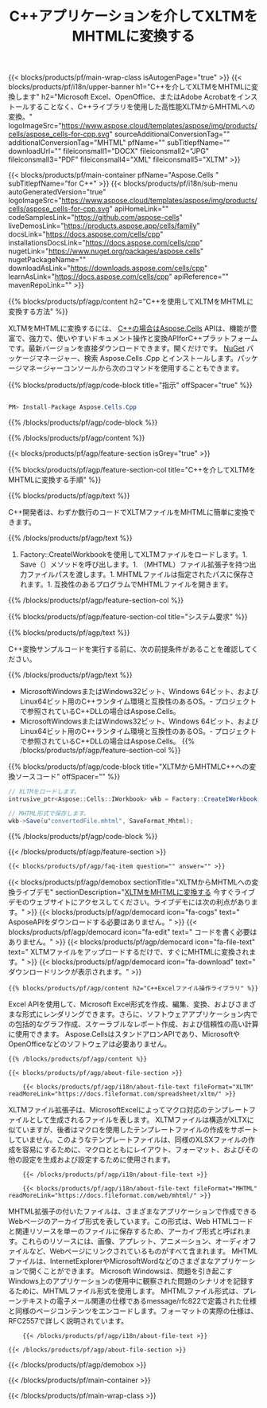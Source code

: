 ﻿---
title: C++アプリケーションを介してXLTMをMHTMLに変換する 
url: /ja/cpp/conversion/xltm-to-mhtml/ 
description: XLTMドキュメントからMHTML形式へのサンプルC++変換コード。プログラマーは、このソースコードを使用して、任意のC++アプリケーション内でXLTMからMHTMLへのバッチ変換を行うことができます。
---
{{< blocks/products/pf/main-wrap-class isAutogenPage="true" >}}
{{< blocks/products/pf/i18n/upper-banner h1="C++を介してXLTMをMHTMLに変換します" h2="Microsoft Excel、OpenOffice、またはAdobe Acrobatをインストールすることなく、C++ライブラリを使用した高性能XLTMからMHTMLへの変換。" logoImageSrc="https://www.aspose.cloud/templates/aspose/img/products/cells/aspose_cells-for-cpp.svg" sourceAdditionalConversionTag="" additionalConversionTag="MHTML" pfName="" subTitlepfName="" downloadUrl="" fileiconsmall1="DOCX" fileiconsmall2="JPG" fileiconsmall3="PDF" fileiconsmall4="XML" fileiconsmall5="XLTM" >}}

{{< blocks/products/pf/main-container pfName="Aspose.Cells " subTitlepfName="for C++" >}}
{{< blocks/products/pf/i18n/sub-menu autoGeneratedVersion="true" logoImageSrc="https://www.aspose.cloud/templates/aspose/img/products/cells/aspose_cells-for-cpp.svg" apiHomeLink="" codeSamplesLink="https://github.com/aspose-cells" liveDemosLink="https://products.aspose.app/cells/family" docsLink="https://docs.aspose.com/cells/cpp" installationsDocsLink="https://docs.aspose.com/cells/cpp" nugetLink="https://www.nuget.org/packages/aspose.cells" nugetPackageName="" downloadAsLink="https://downloads.aspose.com/cells/cpp" learnAsLink="https://docs.aspose.com/cells/cpp" apiReference="" mavenRepoLink="" >}}

{{% blocks/products/pf/agp/content h2="C++を使用してXLTMをMHTMLに変換する方法" %}}

 XLTMをMHTMLに変換するには、
 [C++の場合はAspose.Cells](https://products.aspose.com/cells/cpp) 
 APIは、機能が豊富で、強力で、使いやすいドキュメント操作と変換APIforC++プラットフォームです。最新バージョンを直接ダウンロードできます。開くだけです。
 [NuGet](https://www.nuget.org/packages/aspose.cells) 
 パッケージマネージャー、検索
 Aspose.Cells .Cpp 
 とインストールします。パッケージマネージャーコンソールから次のコマンドを使用することもできます。

{{% blocks/products/pf/agp/code-block title="指示" offSpacer="true" %}}

```cs

PM> Install-Package Aspose.Cells.Cpp


```

{{% /blocks/products/pf/agp/code-block %}}

{{% /blocks/products/pf/agp/content %}}

{{< blocks/products/pf/agp/feature-section isGrey="true" >}}

{{% blocks/products/pf/agp/feature-section-col title="C++を介してXLTMをMHTMLに変換する手順" %}}

{{% blocks/products/pf/agp/text %}}

 C++開発者は、わずか数行のコードでXLTMファイルをMHTMLに簡単に変換できます。

{{% /blocks/products/pf/agp/text %}}

1. Factory::CreateIWorkbookを使用してXLTMファイルをロードします。1. Save（）メソッドを呼び出します。1. （MHTML）ファイル拡張子を持つ出力ファイルパスを渡します。1. MHTMLファイルは指定されたパスに保存されます。1. 互換性のあるプログラムでMHTMLファイルを開きます。

{{% /blocks/products/pf/agp/feature-section-col %}}

{{% blocks/products/pf/agp/feature-section-col title="システム要求" %}}

{{% blocks/products/pf/agp/text %}}

 C++変換サンプルコードを実行する前に、次の前提条件があることを確認してください。

{{% /blocks/products/pf/agp/text %}}

- MicrosoftWindowsまたはWindows32ビット、Windows 64ビット、およびLinux64ビット用のC++ランタイム環境と互換性のあるOS。- プロジェクトで参照されているC++DLLの場合はAspose.Cells。
- MicrosoftWindowsまたはWindows32ビット、Windows 64ビット、およびLinux64ビット用のC++ランタイム環境と互換性のあるOS。- プロジェクトで参照されているC++DLLの場合はAspose.Cells。
{{% /blocks/products/pf/agp/feature-section-col %}}

{{% blocks/products/pf/agp/code-block title="XLTMからMHTMLC++への変換ソースコード" offSpacer="" %}}

```cs
// XLTMをロードします。
intrusive_ptr<Aspose::Cells::IWorkbook> wkb = Factory::CreateIWorkbook(u"sourceFile.xltm");

// MHTML形式で保存します。
wkb->Save(u"convertedFile.mhtml", SaveFormat_Mhtml);


```

{{% /blocks/products/pf/agp/code-block %}}

{{< /blocks/products/pf/agp/feature-section >}}

    {{< blocks/products/pf/agp/faq-item question="" answer="" >}}
 

<!-- aboutfile Starts -->

{{< blocks/products/pf/agp/demobox sectionTitle="XLTMからMHTMLへの変換ライブデモ" sectionDescription="[XLTMをMHTMLに変換する](https://products.aspose.app/cells/conversion/xltm-to-mhtml) 今すぐライブデモのウェブサイトにアクセスしてください。ライブデモには次の利点があります。" >}}
        {{< blocks/products/pf/agp/democard icon="fa-cogs" text=" AsposeAPIをダウンロードする必要はありません。" >}}
        {{< blocks/products/pf/agp/democard icon="fa-edit" text=" コードを書く必要はありません。" >}}
        {{< blocks/products/pf/agp/democard icon="fa-file-text" text=" XLTMファイルをアップロードするだけで、すぐにMHTMLに変換されます。" >}}
        {{< blocks/products/pf/agp/democard icon="fa-download" text=" ダウンロードリンクが表示されます。" >}}

    {{% blocks/products/pf/agp/content h2="C++Excelファイル操作ライブラリ" %}}

 Excel APIを使用して、Microsoft Excel形式を作成、編集、変換、およびさまざまな形式にレンダリングできます。さらに、ソフトウェアアプリケーション内での包括的なグラフ作成、スケーラブルなレポート作成、および信頼性の高い計算に使用できます。 Aspose.CellsはスタンドアロンAPIであり、MicrosoftやOpenOfficeなどのソフトウェアは必要ありません。  



    {{% /blocks/products/pf/agp/content %}}

    {{< blocks/products/pf/agp/about-file-section >}}

        {{< blocks/products/pf/agp/i18n/about-file-text fileFormat="XLTM" readMoreLink="https://docs.fileformat.com/spreadsheet/xltm/" >}}

XLTMファイル拡張子は、MicrosoftExcelによってマクロ対応のテンプレートファイルとして生成されるファイルを表します。 XLTMファイルは構造がXLTXに似ていますが、後者はマクロを使用したテンプレートファイルの作成をサポートしていません。このようなテンプレートファイルは、同様のXLSXファイルの作成を容易にするために、マクロとともにレイアウト、フォーマット、およびその他の設定を生成および設定するために使用されます。

        {{< /blocks/products/pf/agp/i18n/about-file-text >}}

        {{< blocks/products/pf/agp/i18n/about-file-text fileFormat="MHTML" readMoreLink="https://docs.fileformat.com/web/mhtml/" >}}

MHTML拡張子の付いたファイルは、さまざまなアプリケーションで作成できるWebページのアーカイブ形式を表しています。この形式は、Web HTMLコードと関連リソースを単一のファイルに保存するため、アーカイブ形式と呼ばれます。これらのリソースには、画像、アプレット、アニメーション、オーディオファイルなど、Webページにリンクされているものがすべて含まれます。 MHTMLファイルは、InternetExplorerやMicrosoftWordなどのさまざまなアプリケーションで開くことができます。 Microsoft Windowsは、問題を引き起こすWindows上のアプリケーションの使用中に観察された問題のシナリオを記録するために、MHTMLファイル形式を使用します。 MHTMLファイル形式は、プレーンテキストの電子メール関連の仕様であるmessage/rfc822で定義された仕様と同様のページコンテンツをエンコードします。フォーマットの実際の仕様は、RFC2557で詳しく説明されています。

        {{< /blocks/products/pf/agp/i18n/about-file-text >}}

    {{< /blocks/products/pf/agp/about-file-section >}}

{{< /blocks/products/pf/agp/demobox >}}

<!-- aboutfile Ends -->



{{< /blocks/products/pf/main-container >}}
    
{{< /blocks/products/pf/main-wrap-class >}}